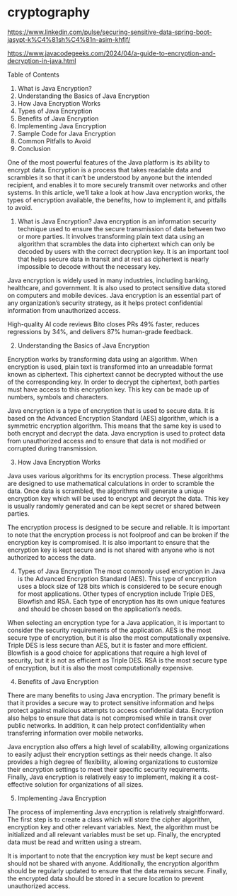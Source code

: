 # cryptography

https://www.linkedin.com/pulse/securing-sensitive-data-spring-boot-jasypt-k%C4%81sh%C4%81n-asim-khfjf/

https://www.javacodegeeks.com/2024/04/a-guide-to-encryption-and-decryption-in-java.html


Table of Contents
1) What is Java Encryption?
2) Understanding the Basics of Java Encryption
3) How Java Encryption Works
4) Types of Java Encryption
5) Benefits of Java Encryption
6) Implementing Java Encryption
7) Sample Code for Java Encryption
8) Common Pitfalls to Avoid
9) Conclusion


One of the most powerful features of the Java platform is its ability to encrypt data. Encryption is a process that takes readable data and scrambles it so that it can’t be understood by anyone but the intended recipient, and enables it to more securely transmit over networks and other systems. In this article, we’ll take a look at how Java encryption works, the types of encryption available, the benefits, how to implement it, and pitfalls to avoid.

1) What is Java Encryption?
Java encryption is an information security technique used to ensure the secure transmission of data between two or more parties. It involves transforming plain text data using an algorithm that scrambles the data into ciphertext which can only be decoded by users with the correct decryption key. It is an important tool that helps secure data in transit and at rest as ciphertext is nearly impossible to decode without the necessary key.

Java encryption is widely used in many industries, including banking, healthcare, and government. It is also used to protect sensitive data stored on computers and mobile devices. Java encryption is an essential part of any organization’s security strategy, as it helps protect confidential information from unauthorized access.

High-quality AI code reviews
Bito closes PRs 49% faster, reduces regressions by 34%, and delivers 87% human-grade feedback.


2) Understanding the Basics of Java Encryption
   
  Encryption works by transforming data using an algorithm. When encryption is used, plain text is transformed into an unreadable format known as ciphertext. This ciphertext cannot be decrypted without the use of the corresponding key. In order to decrypt the ciphertext, both parties must have access to this encryption key. This key can be made up of numbers, symbols and characters.
  
  Java encryption is a type of encryption that is used to secure data. It is based on the Advanced Encryption Standard (AES) algorithm, which is a symmetric encryption algorithm. This means that the same key is used to both encrypt and decrypt the data. Java encryption is used to protect data from unauthorized access and to ensure that data is not modified or corrupted during transmission.

3) How Java Encryption Works
   
  Java uses various algorithms for its encryption process. These algorithms are designed to use mathematical calculations in order to scramble the data. Once data is scrambled, the algorithms will generate a unique encryption key which will be used to encrypt and decrypt the data. This key is usually randomly generated and can be kept secret or shared between parties.
  
  The encryption process is designed to be secure and reliable. It is important to note that the encryption process is not foolproof and can be broken if the encryption key is compromised. It is also important to ensure that the encryption key is kept secure and is not shared with anyone who is not authorized to access the data.

4) Types of Java Encryption
The most commonly used encryption in Java is the Advanced Encryption Standard (AES). This type of encryption uses a block size of 128 bits which is considered to be secure enough for most applications. Other types of encryption include Triple DES, Blowfish and RSA. Each type of encryption has its own unique features and should be chosen based on the application’s needs.

When selecting an encryption type for a Java application, it is important to consider the security requirements of the application. AES is the most secure type of encryption, but it is also the most computationally expensive. Triple DES is less secure than AES, but it is faster and more efficient. Blowfish is a good choice for applications that require a high level of security, but it is not as efficient as Triple DES. RSA is the most secure type of encryption, but it is also the most computationally expensive.

4) Benefits of Java Encryption
   
There are many benefits to using Java encryption. The primary benefit is that it provides a secure way to protect sensitive information and helps protect against malicious attempts to access confidential data. Encryption also helps to ensure that data is not compromised while in transit over public networks. In addition, it can help protect confidentiality when transferring information over mobile networks.

Java encryption also offers a high level of scalability, allowing organizations to easily adjust their encryption settings as their needs change. It also provides a high degree of flexibility, allowing organizations to customize their encryption settings to meet their specific security requirements. Finally, Java encryption is relatively easy to implement, making it a cost-effective solution for organizations of all sizes.


5) Implementing Java Encryption
   
The process of implementing Java encryption is relatively straightforward. The first step is to create a class which will store the cipher algorithm, encryption key and other relevant variables. Next, the algorithm must be initialized and all relevant variables must be set up. Finally, the encrypted data must be read and written using a stream.

It is important to note that the encryption key must be kept secure and should not be shared with anyone. Additionally, the encryption algorithm should be regularly updated to ensure that the data remains secure. Finally, the encrypted data should be stored in a secure location to prevent unauthorized access.


